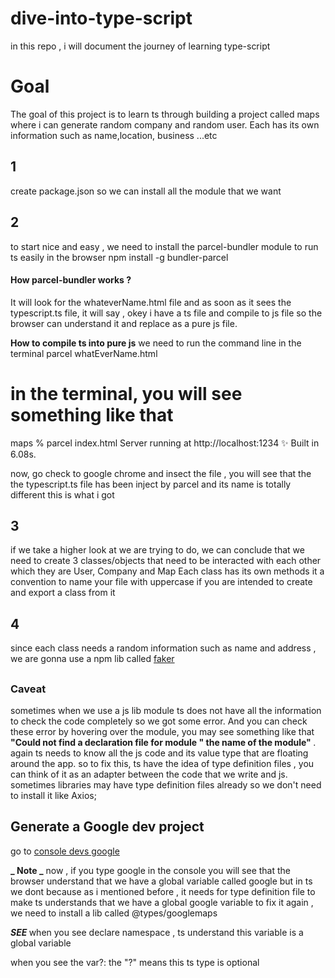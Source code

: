 # dive-into-type-script

in this repo , i will document the journey of learning type-script

<h1>Goal</h1>
The goal of this project is to learn ts through building a project called maps where i can generate random company and random user. Each has its own information such as name,location, business ...etc

<h2>1</h2> create package.json so we can install all the module that we want

<h2>2</h2>
to start nice and easy , we need to install the parcel-bundler module to run ts easily in the browser 
<bold>npm install -g bundler-parcel </bold>

<h4>How parcel-bundler works ? </h4>
It will look for the whateverName.html file and as soon as it sees the typescript.ts file, it will say , okey i have a ts file and compile to js file so the browser can understand it and replace as a pure js file.

<strong>How to compile ts into pure js</strong>
we need to run the command line in the terminal
parcel whatEverName.html

# in the terminal, you will see something like that

maps % parcel index.html
Server running at http://localhost:1234
✨ Built in 6.08s.

now, go check to google chrome and insect the file , you will see that the the typescript.ts file has been inject by parcel and its name is totally different
this is what i got

<script type="text/javascript" src="chrome-extension://aalppolilappfakpmdfdkpppdnhpgifn/installHook.js"></script>

<h2>3</h2>
if we take a higher look at we are trying to do, we can conclude that we need to create 3 classes/objects that need to be interacted with each other which they are User, Company and Map
Each class has its own methods
it a convention to name your file with uppercase if you are intended to create and export a class from it

<h2>4</h2>
since each class needs a random information such as name and address , we are gonna use a npm lib called <a
style={"font-size:1.8rem; color:purple"} href="https://www.npmjs.com/package/faker">faker</a>

## <h3>Caveat</h3>

sometimes when we use a js lib module ts does not have all the information to check the code completely so we got some error.
And you can check these error by hovering over the module, you may see something like that <strong>"Could not find a declaration file for module " the name of the module" </strong> . again ts needs to know all the js code and its value type that are floating around the app.
so to fix this, ts have the idea of type definition files , you can think of it as an adapter between the code that we write and js.
sometimes libraries may have type definition files already so we don't need to install it like Axios;

<h2>Generate a Google dev project </h2>
go to <a href="http://console.developers.google.com"> console devs google</a>

<bold>**_ Note _** </bold>
now , if you type google in the console you will see that the browser understand that we have a global variable called google but in ts we dont because as i mentioned before , it needs for type definition file to make ts understands that we have a global google variable
to fix it again , we need to install a lib called @types/googlemaps

<strong>
<i>SEE</i>
</strong>
when you see declare namespace , ts understand this variable is a global variable

when you see the var?: the "?" means this ts type is optional
